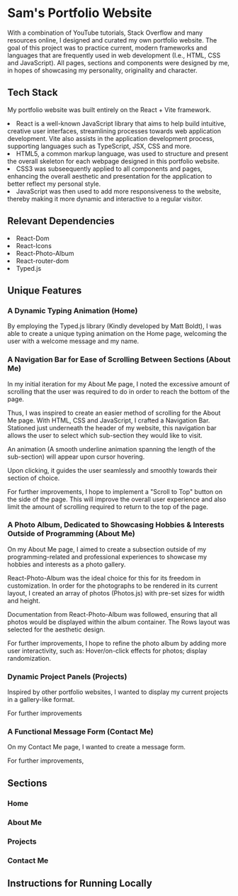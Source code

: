 # Sam's Portfolio Website
<p>With a combination of YouTube tutorials, Stack Overflow and many resources online, I designed and curated my own portfolio website. The goal of this project was to practice current, modern frameworks and languages that are frequently used in web development (I.e., HTML, CSS and JavaScript). All pages, sections and components were designed by me, in hopes of showcasing my personality, originality and character. </p>

## Tech Stack 
<p>My portfolio website was built entirely on the React + Vite framework.</p> 
<li>React is a well-known JavaScript library that aims to help build intuitive, creative user interfaces, streamlining processes towards web application development. Vite also assists in the application development process, supporting languages such as TypeScript, JSX, CSS and more.</li>
<li>HTML5, a common markup language, was used to structure and present the overall skeleton for each webpage designed in this portfolio website.</li>
<li>CSS3 was subseequently applied to all components and pages, enhancing the overall aesthetic and presentation for the application to better reflect my personal style.</li>
<li>JavaScript was then used to add more responsiveness to the website, thereby making it more dynamic and interactive to a regular visitor.</li>

## Relevant Dependencies
<li>React-Dom</li>
<li>React-Icons</li>
<li>React-Photo-Album</li>
<li>React-router-dom</li>
<li>Typed.js</li>

## Unique Features

### A Dynamic Typing Animation (Home)
<p>By employing the Typed.js library (Kindly developed by Matt Boldt), I was able to create a unique typing animation on the Home page, welcoming the user with a welcome message and my name.</p>

### A Navigation Bar for Ease of Scrolling Between Sections (About Me)
<p>In my initial iteration for my About Me page, I noted the excessive amount of scrolling that the user was required to do in order to reach the bottom of the page.</p>
<p>Thus, I was inspired to create an easier method of scrolling for the About Me page. With HTML, CSS and JavaScript, I crafted a Navigation Bar. Stationed just underneath the header of my website, this navigation bar allows the user to select which sub-section they would like to visit.</p>
<p>An animation (A smooth underline animation spanning the length of the sub-section) will appear upon cursor hovering.</p>
<p>Upon clicking, it guides the user seamlessly and smoothly towards their section of choice.</p>
<p>For further improvements, I hope to implement a "Scroll to Top" button on the side of the page. This will improve the overall user experience and also limit the amount of scrolling required to return to the top of the page.</p>

### A Photo Album, Dedicated to Showcasing Hobbies & Interests Outside of Programming (About Me)
<p>On my About Me page, I aimed to create a subsection outside of my programming-related and professional experiences to showcase my hobbies and interests as a photo gallery.</p>
<p>React-Photo-Album was the ideal choice for this for its freedom in customization. In order for the photographs to be rendered in its current layout, I created an array of photos (Photos.js) with pre-set sizes for width and height. </p>
<p>Documentation from React-Photo-Album was followed, ensuring that all photos would be displayed within the album container. The Rows layout was selected for the aesthetic design.</p>
<p>For further improvements, I hope to refine the photo album by adding more user interactivity, such as: Hover/on-click effects for photos; display randomization.</p>

### Dynamic Project Panels (Projects)
<p>Inspired by other portfolio websites, I wanted to display my current projects in a gallery-like format.</p>
<p>For further improvements</p>

### A Functional Message Form (Contact Me)
<p>On my Contact Me page, I wanted to create a message form.</p>
<p>For further improvements,</p>

## Sections

### Home

### About Me 

### Projects

### Contact Me

## Instructions for Running Locally
